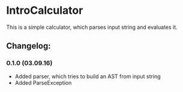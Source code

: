 # IntroCalculator

This is a simple calculator, which parses input string and evaluates it.


## Changelog:

### 0.1.0 (03.09.16)

 * Added parser, which tries to build an AST from input string
 * Added ParseException